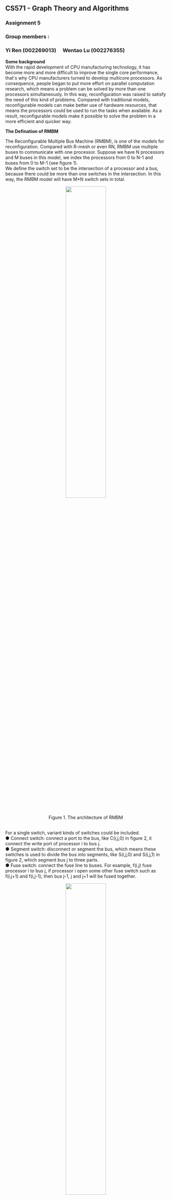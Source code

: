 ## CS571 - Graph Theory and Algorithms
### Assignment 5
### Group members :
### Yi Ren (002269013)&ensp;&ensp;    Wentao Lu (002276355)  

**Some background**  
With the rapid development of CPU manufacturing technology, it has become more and more difficult to improve the single core performance, that's why CPU manufacturers turned to develop multicore processors. As consequence, people began to put more effort on parallel computation research, which means a problem can be solved by more than one processors simultaneously. In this way, reconfiguration was raised to satisfy the need of this kind of problems. Compared with traditional models, reconfigurable models can make better use of hardware resources, that means the processors could be used to run the tasks when available. As a result, reconfigurable models make it possible to solve the problem in a more efficient and quicker way.

**The Defination of RMBM**

The Reconfigurable Multiple Bus Machine (RMBM), is one of the models for reconfiguration. Compared with R-mesh or even RN, RMBM use multiple buses to communicate with one processor. Suppose we have N processors and M buses in this model, we index the processors from 0 to N-1 and buses from 0 to M-1 (see figure 1).  
We define the switch set to be the intersection of a processor and a bus, because there could be more than one switches in the intersection.  In this way, the RMBM model will have M*N switch sets in total.

<div align=center><img src="http://15.222.11.163/wp-content/uploads/2020/04/RMBM-2-1024x734.png" width="50%" height="50%"></div>  
</br>
<center> Figure 1.  The architecture of RMBM </center>  
</br>

For a single switch, variant kinds of switches could be included.   
● Connect switch: connect a port to the bus, like C(i,j,0) in figure 2, it connect the write port of processor i to bus j.  
● Segment switch: disconnect or segment the bus, which means these switches is used to divide the bus into segments, like S(i,j,0) and S(i,j,1) in figure 2, which segment bus j to three parts.  
● Fuse switch: connect the fuse line to buses. For example, f(i,j) fuse processor i to bus j, if processor i open some other fuse switch such as f(i,j+1) and f(i,j-1), then bus j-1, j and j+1 will be fused together.  
<div align=center><img src="http://15.222.11.163/wp-content/uploads/2020/04/RMBM-3.png" width="50%" height="50%"></div>  
</br>
<center> Figure 2.  The structure of RMBM switch </center>

Futhermore, we can specify RMBM by different memory accessing mode, that is concurrence and exclusion. So we have 4 kinds of RMBM:   
● Exclusive-read exclusive-write (EREW) RMBM  
● Concurrent-read exclusive-write (CREW) RMBM   
● Concurrent-read concurrent-write (CRCW) RMBM   
● Exclusive-read concurrent-write (ERCW) RMBM    

While concurrent read is comprehensible, concurrent write will need some strategy to resolve the conflict. As a consequence, 4 strategies were raised:  
● Common: when different processors write on the same bus simultaneously, the value should also be same.   
● Collision: when different processors write on the same bus simultaneously, a collision value should be written instead of the values from processors.  
● Priority: when different processors write on the same bus simultaneously, the processor with lower index has the priority to write.   
● Combining: when different processors write on the same bus simultaneously, an operation should be done to all the values provided by processors. The operation could be one of the follows:   
sum, product, logical conjunction, logical disjunction, logical exclusive disjunction, maximum and and minimum.  

**Some Variants**  
Generally speaking, RMBM model has two basic functions ,segment and fuse, which is mentioned above. Segment means the processor is able to divide a bus into separate segments while fuse means different buses could be connected.  
Base on segment and fuse, RMBM has four variants.   
● Basic RMBM (B-RMBM), which is non-reconfigurable, just like a PRAM. Connect switch is the only choice to constitute its switch set. In this way, B-RMBM is not able to fuse or segment buses.  
● Segmenting RMBM (S-RMBM), Compared to B-RMBM, it has the segment switch other than connect switch. S-RMBM has the ability to segment but not fuse.  
● Fusing RMBM (F-RMBM), the F-RMBM has both fuse switch and connect switch. F-RMBM is able to fuse buses, however, it cannot segment buses.  
● Extended RMBM (E-RMBM), it has all the three switches mentioned, in this way, E-RMBM has the ability to fuse and segment buses.

**Directed Variants**  
DRMBM, which denotes the Directed Reconfigurable Multiple Bus Machine, is another variant of RMBM. Obviously the main difference between DRMBM and RMBM is the direction. In a RMBM model, a signal can be transmitted to all the buses fused together, while in the DRMBM model, the signal can only be transmitted in a certain direction.   
Actually when we look into the structure of DRMBM model, we will notice that every processor is connected by two fuse lines with different direction, as is shown in figure 3. One of them from top to bottom, the other keeps a inverse direction.   
Take figure 3 as an example, if we connect all the buses to fuse line 1，and a signal from processor i is placed on bus j, then that signal will be only transmitted to  bus k( k > j ) that connected to fuse line.  
However, RMBM can be emulated by DRMBM when fuse line 1 and fuse line 2 are synchronized, which means the two switches of bus j and fuse line need to keep the identical state, so that the signal could be transmitted in both directions.
<div align=center><img src="http://15.222.11.163/wp-content/uploads/2020/04/RMBM-4.png" width="50%" height="50%"></div>  
</br>
<center> Figure 3.  The structure of DRMBM switch </center>
</br>


Similar with RMBM model, DRMBM also has some variants:  
● Basic DRMBM (B-DRMBM  
● Segmenting DRMBM (S-DRMBM)  
● Fusing DRMBM (F-DRMBM)   
● Extended DRMBM (E-DRMBM)  

**Problems can be solved**  
As we know, many problems can be solved by parallel computation models with linear or even constant time. However, some of them can exploit the power of reconfiguration to a great extend,  such as Permutation Routing, Counting Bits, Prefix Sums of Bits, Neighbor Localization and Chain Sorting. One interesting thing is many problems can be solved by different kinds of reconfigurable models, with respective resources and complexity.  
For RMBM models, some of them resemble R-Mesh models. For instance, the F-RMBM is similar with HVR-RMBM, as F-RMBM comprises vertical fuse lines and horizontal buses. Also, the S-RMBM, which can be seen as a set of segmentable buses, can be used to simulate R-Mesh.   
On the one hand, RMBM models use fewer resources (processors) than R-Mesh. On the other hand, it is slower than its R-Mesh counterparts, since a processor in RMBM models is permitted to set only one switch at a time, which means much time need to be spent on switch setting.  
As mentioned above, some R-Mesh algorithms can be perfomed on S-RMBM in constant time, we will take Neighbor Localization and Chain Sorting as an example. The object for Neighbor Localization is connect active processors with a single bus, every active processor will hold a 'pointer' which point at the next active processor, as is illustrateed in Figure 4. If a processor is active, the inner East port and West port will be disconnected, otherwise they will be fused.

<div align=center><img src="http://15.222.11.163/wp-content/uploads/2020/04/%E6%9C%AA%E5%91%BD%E5%90%8D%E6%96%87%E4%BB%B6-1-1024x255.png" width="50%" height="50%"></div>  
</br>
<center> Figure 4.  An example of Neighbor Localization </center>
</br>

Neighbor Localizatin is a key point to solve Chain Sorting problem, suppose we have n integers from a<sub>0</sub> to a<sub>n-1</sub>, we can use Chain Sorting to put these integers in a certain order. We denote the given integer by b bits, then the Chain Sorting problem could be solved with a few steps as following.   
● Step 1： Denote a 2<sup>b</sup> * n R-Mesh, each processor(0，j) in the first row holds the input values respectively, as Figure 5.    
● Step 2：For every column i from 0 to n-1， broadcast the value from processor(i,0).  
● Step 3：For every row i from 0 to 2<sup>b</sup>-1, we note processor(i, j) active if and only if a<sub>j</sub> == i.   
● Step 4：For every row i from 0 to 2<sup>b</sup>-1, we construct a list L<sub>i</sub> with Neighbor Localizatin, to indicate the order of same input values.   
● Step 5：For every list  L<sub>i</sub> in Step 3，we denote p(j) as the pointer which point to the next integer in the list.   
● Step 6：For a certain list L<sub>i</sub>, send the first and the last integer to processor(i,0). If no data is send to processor(i,0), we will note it as inactive.  
● Step 7：Connect all the lists in ascending order, which means the last integer of L<sub>i</sub> will point to the first integer of  L<sub>k</sub>, when processor(k,0) is the next active node for processor(i,0).

<div align=center><img src="http://15.222.11.163/wp-content/uploads/2020/04/RMBM-7-1024x721.png" width="50%" height="50%"></div>  
</br>
<center> Figure 5.  An example of R-Mesh </center>
</br>

**Relation betweenPermutation Routing RMBM and shared memory models**
